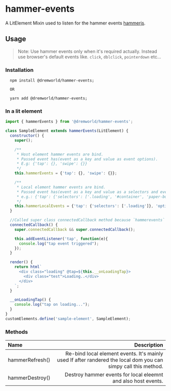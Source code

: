 # hammer-events
A LitElement Mixin used to listen for the hammer events
[hammerjs](https://hammerjs.github.io/).

## Usage
> Note: Use hammer events only when it's required actually. Instead use browser's default events like. `click`, `dblclick`, `pointerdown` etc...
### Installation
```
  npm install @dremworld/hammer-events;

  OR

  yarn add @dremworld/hammer-events;
```

### In a lit element
```js
import { hammerEvents } from '@dremworld/hammer-events';

class SampleElement extends hammerEvents(LitElement) {
  constructor() {
    super();

    /**
     * Host element hammer events are bind.
     * Passed event has(event as a key and value as event options).
     * E.g: {'tap': {}, 'swipe': {}}
     */
    this.hammerEvents = {'tap': {}, 'swipe': {}};

    /**
     * Local element hammer events are bind.
     * Passed event has(event as a key and value as a selectors and event options).
     * e.g.: {'tap': {'selectors': ['.loading', '#container', 'paper-button'], options: {}}}
     */
    this.hammerLocalEvents = {'tap': {'selectors': ['.loading']}, 'options': {}};
  }

  //Called super class connectedCallback method because `hammerevents` is bind `connectedCallback` method.
  connectedCallback() {
    super.connectedCallback && super.connectedCallback();

    this.addEventListener('tap', function(e){
      console.log("tap event triggered");
    });
  }

  render() {
    return html`
      <div class="loading" @tap=${this.__onLoadingTap}>
        <div class="test">Loading..</div>
      </div>
    `;
  }

  __onLoadingTap() {
    console.log("tap on loading...");
  }
}
customElements.define('sample-element', SampleElement);
```

### Methods
| Name | Description |  
| :------- | ----: |
| hammerRefresh() |  Re-bind local element events. It's mainly used If after randered the local dom you can simpy call this method. |
| hammerDestroy() | Destroy hammer events for local eleemnt and also host events. |
